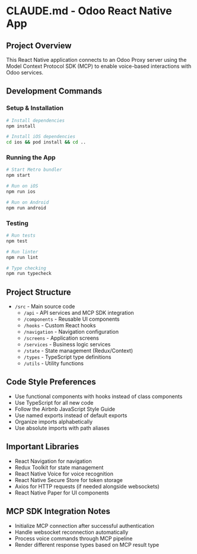 # CLAUDE.md - Odoo React Native App

## Project Overview
This React Native application connects to an Odoo Proxy server using the Model Context Protocol SDK (MCP) to enable voice-based interactions with Odoo services.

## Development Commands

### Setup & Installation
```bash
# Install dependencies
npm install

# Install iOS dependencies
cd ios && pod install && cd ..
```

### Running the App
```bash
# Start Metro bundler
npm start

# Run on iOS
npm run ios

# Run on Android
npm run android
```

### Testing
```bash
# Run tests
npm test

# Run linter
npm run lint

# Type checking
npm run typecheck
```

## Project Structure
- `/src` - Main source code
  - `/api` - API services and MCP SDK integration
  - `/components` - Reusable UI components
  - `/hooks` - Custom React hooks
  - `/navigation` - Navigation configuration
  - `/screens` - Application screens
  - `/services` - Business logic services
  - `/state` - State management (Redux/Context)
  - `/types` - TypeScript type definitions
  - `/utils` - Utility functions

## Code Style Preferences
- Use functional components with hooks instead of class components
- Use TypeScript for all new code
- Follow the Airbnb JavaScript Style Guide
- Use named exports instead of default exports
- Organize imports alphabetically
- Use absolute imports with path aliases

## Important Libraries
- React Navigation for navigation
- Redux Toolkit for state management
- React Native Voice for voice recognition
- React Native Secure Store for token storage
- Axios for HTTP requests (if needed alongside websockets)
- React Native Paper for UI components

## MCP SDK Integration Notes
- Initialize MCP connection after successful authentication
- Handle websocket reconnection automatically
- Process voice commands through MCP pipeline
- Render different response types based on MCP result type
